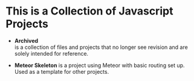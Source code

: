 This is a Collection of Javascript Projects
===

* **Archived**  
      is a collection of files and projects that no longer see revision and are solely
      intended for reference.

* **Meteor Skeleton**
      is a project using Meteor with basic routing set up. Used as a template for
      other projects.